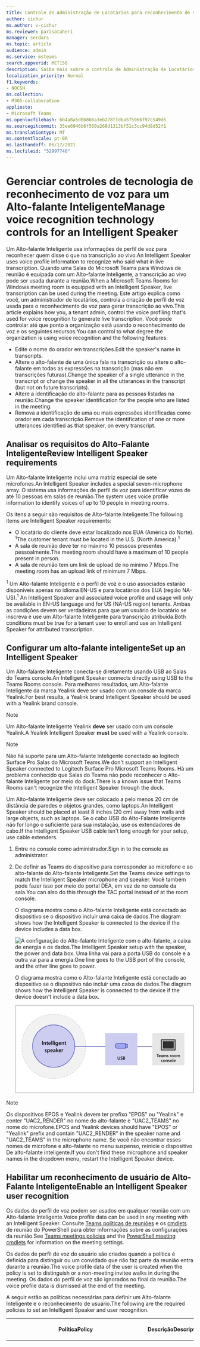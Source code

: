 ```yaml
---
title: Controle de Administração de Locatários para reconhecimento de voz (perfil de voz) Salas do Teams
author: cichur
ms.author: v-cichur
ms.reviewer: parisataheri
manager: serdars
ms.topic: article
audience: admin
ms.service: msteams
search.appverid: MET150
description: Saiba mais sobre o controle de Administração de Locatários para reconhecimento de voz (perfil de voz) Teams salas de reunião.
localization_priority: Normal
f1.keywords:
- NOCSH
ms.collection:
- M365-collaboration
appliesto:
- Microsoft Teams
ms.openlocfilehash: 6b4a8a5d0b866a3eb278ffdba575966f97c549d6
ms.sourcegitcommit: 35ee6946b6f560a268d1313bf51c3cc94d8d52f1
ms.translationtype: MT
ms.contentlocale: pt-BR
ms.lasthandoff: 06/17/2021
ms.locfileid: "52997740"
---
```

# <a name="manage-voice-recognition-technology-controls-for-an-intelligent-speaker"></a><span data-ttu-id="93051-103">Gerenciar controles de tecnologia de reconhecimento de voz para um Alto-falante Inteligente</span><span class="sxs-lookup"><span data-stu-id="93051-103">Manage voice recognition technology controls for an Intelligent Speaker</span></span>

<span data-ttu-id="93051-104">Um Alto-falante Inteligente usa informações de perfil de voz para reconhecer quem disse o que na transcrição ao vivo.</span><span class="sxs-lookup"><span data-stu-id="93051-104">An Intelligent Speaker uses voice profile information to recognize who said what in live transcription.</span></span> <span data-ttu-id="93051-105">Quando uma Salas do Microsoft Teams para Windows de reunião é equipada com um Alto-falante Inteligente, a transcrição ao vivo pode ser usada durante a reunião.</span><span class="sxs-lookup"><span data-stu-id="93051-105">When a Microsoft Teams Rooms for Windows meeting room is equipped with an Intelligent Speaker, live transcription can be used during the meeting.</span></span> <span data-ttu-id="93051-106">Este artigo explica como você, um administrador de locatários, controla a criação de perfil de voz usada para o reconhecimento de voz para gerar transcrição ao vivo.</span><span class="sxs-lookup"><span data-stu-id="93051-106">This article explains how you, a tenant admin, control the voice profiling that's used for voice recognition to generate live transcription.</span></span> <span data-ttu-id="93051-107">Você pode controlar até que ponto a organização está usando o reconhecimento de voz e os seguintes recursos:</span><span class="sxs-lookup"><span data-stu-id="93051-107">You can control to what degree the organization is using voice recognition and the following features:</span></span>

- <span data-ttu-id="93051-108">Edite o nome do orador em transcrições.</span><span class="sxs-lookup"><span data-stu-id="93051-108">Edit the speaker's name in transcripts.</span></span>
- <span data-ttu-id="93051-109">Altere o alto-falante de uma única fala na transcrição ou altere o alto-falante em todas as expressões na transcrição (mas não em transcrições futuras).</span><span class="sxs-lookup"><span data-stu-id="93051-109">Change the speaker of a single utterance in the transcript or change the speaker in all the utterances in the transcript (but not on future transcripts).</span></span>
- <span data-ttu-id="93051-110">Altere a identificação do alto-falante para as pessoas listadas na reunião.</span><span class="sxs-lookup"><span data-stu-id="93051-110">Change the speaker identification for the people who are listed in the meeting.</span></span>
- <span data-ttu-id="93051-111">Remova a identificação de uma ou mais expressões identificadas como orador em cada transcrição.</span><span class="sxs-lookup"><span data-stu-id="93051-111">Remove the identification of one or more utterances identified as that speaker, on every transcript.</span></span>

## <a name="review-intelligent-speaker-requirements"></a><span data-ttu-id="93051-112">Analisar os requisitos do Alto-Falante Inteligente</span><span class="sxs-lookup"><span data-stu-id="93051-112">Review Intelligent Speaker requirements</span></span>

<span data-ttu-id="93051-113">Um Alto-falante Inteligente inclui uma matriz especial de sete microfones.</span><span class="sxs-lookup"><span data-stu-id="93051-113">An Intelligent Speaker includes a special seven-microphone array.</span></span> <span data-ttu-id="93051-114">O sistema usa informações de perfil de voz para identificar vozes de até 10 pessoas em salas de reunião.</span><span class="sxs-lookup"><span data-stu-id="93051-114">The system uses voice profile information to identify voices of up to 10 people in meeting rooms.</span></span>

<span data-ttu-id="93051-115">Os itens a seguir são requisitos de Alto-falante Inteligente:</span><span class="sxs-lookup"><span data-stu-id="93051-115">The following items are Intelligent Speaker requirements:</span></span>

- <span data-ttu-id="93051-116">O locatário do cliente deve estar localizado nos EUA (América do Norte). <sup>1</sup></span><span class="sxs-lookup"><span data-stu-id="93051-116">The customer tenant must be located in the U.S. (North America).<sup>1</sup></span></span>
- <span data-ttu-id="93051-117">A sala de reunião deve ter no máximo 10 pessoas presentes pessoalmente.</span><span class="sxs-lookup"><span data-stu-id="93051-117">The meeting room should have a maximum of 10 people present in person.</span></span>
- <span data-ttu-id="93051-118">A sala de reunião tem um link de upload de no mínimo 7 Mbps.</span><span class="sxs-lookup"><span data-stu-id="93051-118">The meeting room has an upload link of minimum 7 Mbps.</span></span>

 <span data-ttu-id="93051-119"><sup>1</sup> Um Alto-falante Inteligente e o perfil de voz e o uso associados estarão disponíveis apenas no idioma EN-US e para locatários dos EUA (região NA-US).</span><span class="sxs-lookup"><span data-stu-id="93051-119"><sup>1</sup> An Intelligent Speaker and associated voice profile and usage will only be available in EN-US language and for US (NA-US region) tenants.</span></span> <span data-ttu-id="93051-120">Ambas as condições devem ser verdadeiras para que um usuário de locatário se inscreva e use um Alto-falante Inteligente para transcrição atribuída.</span><span class="sxs-lookup"><span data-stu-id="93051-120">Both conditions must be true for a tenant user to enroll and use an Intelligent Speaker for attributed transcription.</span></span>

## <a name="set-up-an-intelligent-speaker"></a><span data-ttu-id="93051-121">Configurar um alto-falante inteligente</span><span class="sxs-lookup"><span data-stu-id="93051-121">Set up an Intelligent Speaker</span></span>

<span data-ttu-id="93051-122">Um Alto-falante Inteligente conecta-se diretamente usando USB ao Salas do Teams console.</span><span class="sxs-lookup"><span data-stu-id="93051-122">An Intelligent Speaker connects directly using USB to the Teams Rooms console.</span></span> <span data-ttu-id="93051-123">Para melhores resultados, um Alto-falante Inteligente da marca Yealink deve ser usado com um console da marca Yealink.</span><span class="sxs-lookup"><span data-stu-id="93051-123">For best results, a Yealink brand Intelligent Speaker should be used with a Yealink brand console.</span></span>

> [!NOTE]
> <span data-ttu-id="93051-124">Um Alto-falante Inteligente Yealink **deve** ser usado com um console Yealink.</span><span class="sxs-lookup"><span data-stu-id="93051-124">A Yealink Intelligent Speaker **must** be used with a Yealink console.</span></span>

> [!NOTE]
> <span data-ttu-id="93051-125">Não há suporte para um Alto-falante Inteligente conectado ao logitech Surface Pro Salas do Microsoft Teams.</span><span class="sxs-lookup"><span data-stu-id="93051-125">We don't support an Intelligent Speaker connected to Logitech Surface Pro Microsoft Teams Rooms.</span></span> <span data-ttu-id="93051-126">Há um problema conhecido que Salas do Teams não pode reconhecer o Alto-falante Inteligente por meio do dock.</span><span class="sxs-lookup"><span data-stu-id="93051-126">There is a known issue that Teams Rooms can't recognize the Intelligent Speaker through the dock.</span></span>

<span data-ttu-id="93051-127">Um Alto-falante Inteligente deve ser colocado a pelo menos 20 cm de distância de paredes e objetos grandes, como laptops.</span><span class="sxs-lookup"><span data-stu-id="93051-127">An Intelligent Speaker should be placed at least 8 inches (20 cm) away from walls and large objects, such as laptops.</span></span> <span data-ttu-id="93051-128">Se o cabo USB do Alto-Falante Inteligente não for longo o suficiente para sua instalação, use os extendadores de cabo.</span><span class="sxs-lookup"><span data-stu-id="93051-128">If the Intelligent Speaker USB cable isn't long enough for your setup, use cable extenders.</span></span>

1. <span data-ttu-id="93051-129">Entre no console como administrador.</span><span class="sxs-lookup"><span data-stu-id="93051-129">Sign in to the console as administrator.</span></span>
2. <span data-ttu-id="93051-130">De definir as Teams do dispositivo para corresponder ao microfone e ao alto-falante do Alto-falante Inteligente.</span><span class="sxs-lookup"><span data-stu-id="93051-130">Set the Teams device settings to match the Intelligent Speaker microphone and speaker.</span></span>
   <span data-ttu-id="93051-131">Você também pode fazer isso por meio do portal DEA, em vez de no console da sala.</span><span class="sxs-lookup"><span data-stu-id="93051-131">You can also do this through the TAC portal instead of at the room console.</span></span>

   <span data-ttu-id="93051-132">O diagrama mostra como o Alto-falante Inteligente está conectado ao dispositivo se o dispositivo incluir uma caixa de dados.</span><span class="sxs-lookup"><span data-stu-id="93051-132">The diagram shows how the Intelligent Speaker is connected to the device if the device includes a data box.</span></span>

   ![<span data-ttu-id="93051-133">A configuração do Alto-falante Inteligente com o alto-falante, a caixa de energia e os dados.</span><span class="sxs-lookup"><span data-stu-id="93051-133">The Intelligent Speaker setup with the speaker, the power and data box.</span></span> <span data-ttu-id="93051-134">Uma linha vai para a porta USB do console e a outra vai para a energia.</span><span class="sxs-lookup"><span data-stu-id="93051-134">One line goes to the USB port of the console, and the other line goes to power.</span></span> ](../media/intelligent-speakers1.png)

   <span data-ttu-id="93051-135">O diagrama mostra como o Alto-falante Inteligente está conectado ao dispositivo se o dispositivo não incluir uma caixa de dados.</span><span class="sxs-lookup"><span data-stu-id="93051-135">The diagram shows how the Intelligent Speaker is connected to the device if the device doesn't include a data box.</span></span>

   ![<span data-ttu-id="93051-136">A configuração do Alto-falante Inteligente com o alto-falante conectando-se diretamente ao console.</span><span class="sxs-lookup"><span data-stu-id="93051-136">The Intelligent Speaker setup with the speaker connecting directly to the console.</span></span> ](../media/intelligent-speakers2.png)

> [!Note]
> <span data-ttu-id="93051-137">Os dispositivos EPOS e Yealink devem ter prefixo "EPOS" ou "Yealink" e conter "UAC2_RENDER" no nome do alto-falante e "UAC2_TEAMS" no nome do microfone.</span><span class="sxs-lookup"><span data-stu-id="93051-137">EPOS and Yealink devices should have "EPOS" or "Yealink" prefix and contain "UAC2_RENDER" in the speaker name and "UAC2_TEAMS" in the microphone name.</span></span> <span data-ttu-id="93051-138">Se você não encontrar esses nomes de microfone e alto-falante no menu suspenso, reinicie o dispositivo De alto-falante inteligente.</span><span class="sxs-lookup"><span data-stu-id="93051-138">If you don't find these microphone and speaker names in the dropdown menu, restart the Intelligent Speaker device.</span></span>

## <a name="enable-an-intelligent-speaker-user-recognition"></a><span data-ttu-id="93051-139">Habilitar um reconhecimento de usuário de Alto-Falante Inteligente</span><span class="sxs-lookup"><span data-stu-id="93051-139">Enable an Intelligent Speaker user recognition</span></span>

<span data-ttu-id="93051-140">Os dados do perfil de voz podem ser usados em qualquer reunião com um Alto-falante Inteligente.</span><span class="sxs-lookup"><span data-stu-id="93051-140">Voice profile data can be used in any meeting with an Intelligent Speaker.</span></span> <span data-ttu-id="93051-141">Consulte [Teams políticas de reuniões](../meeting-policies-in-teams.md#allow-transcription) e os [cmdlets](/powershell/module/skype/set-csteamsmeetingpolicy?view=skype-ps) de reunião do PowerShell para obter informações sobre as configurações da reunião.</span><span class="sxs-lookup"><span data-stu-id="93051-141">See [Teams meetings policies](../meeting-policies-in-teams.md#allow-transcription) and the [PowerShell meeting cmdlets](/powershell/module/skype/set-csteamsmeetingpolicy?view=skype-ps) for information on the meeting settings.</span></span>

<span data-ttu-id="93051-142">Os dados de perfil de voz do usuário são criados quando a política é definida para distinguir ou um convidado que não faz parte da reunião entra durante a reunião.</span><span class="sxs-lookup"><span data-stu-id="93051-142">The voice profile data of the user is created when the policy is set to distinguish or a non-meeting invitee walks in during the meeting.</span></span> <span data-ttu-id="93051-143">Os dados do perfil de voz são ignorados no final da reunião.</span><span class="sxs-lookup"><span data-stu-id="93051-143">The voice profile data is dismissed at the end of the meeting.</span></span>

<span data-ttu-id="93051-144">A seguir estão as políticas necessárias para definir um Alto-falante Inteligente e o reconhecimento de usuário.</span><span class="sxs-lookup"><span data-stu-id="93051-144">The following are the required policies to set an Intelligent Speaker and user recognition.</span></span>

|<span data-ttu-id="93051-145">Política</span><span class="sxs-lookup"><span data-stu-id="93051-145">Policy</span></span>|<span data-ttu-id="93051-146">Descrição</span><span class="sxs-lookup"><span data-stu-id="93051-146">Description</span></span>|<span data-ttu-id="93051-147">Valores e comportamento</span><span class="sxs-lookup"><span data-stu-id="93051-147">Values and Behavior</span></span>|
|-|-|-|
|<span data-ttu-id="93051-148">enrollUserOverride</span><span class="sxs-lookup"><span data-stu-id="93051-148">enrollUserOverride</span></span>|<span data-ttu-id="93051-149">Use para definir a captura de perfil de voz ou o registro em Teams configurações para um locatário.</span><span class="sxs-lookup"><span data-stu-id="93051-149">Use to set voice profile capture, or enrollment, in Teams settings for a tenant.</span></span> |<span data-ttu-id="93051-150">**Desabilitado**</span><span class="sxs-lookup"><span data-stu-id="93051-150">**Disabled**</span></span><br><ul><li> <span data-ttu-id="93051-151">Os usuários que nunca se registraram não podem exibir, registrar ou registrar-se.</span><span class="sxs-lookup"><span data-stu-id="93051-151">Users who have never enrolled can't view, enroll, or re-enroll.</span></span><li><span data-ttu-id="93051-152">O ponto de entrada para o fluxo de inscrição será oculto.</span><span class="sxs-lookup"><span data-stu-id="93051-152">The entry point to the enrollment flow will be hidden.</span></span><li><span data-ttu-id="93051-153">Se os usuários selecionarem um link para a página de registro, eles verão uma mensagem informando que esse recurso não está habilitado para sua organização.</span><span class="sxs-lookup"><span data-stu-id="93051-153">If users select a link to the enrollment page, they'll see a message that states this feature isn't enabled for their organization.</span></span>  <li><span data-ttu-id="93051-154">Os usuários que se registraram podem exibir e remover seu perfil de voz nas Teams configurações.</span><span class="sxs-lookup"><span data-stu-id="93051-154">Users who have enrolled can view and remove their voice profile in the Teams settings.</span></span> <span data-ttu-id="93051-155">Depois de remover o perfil de voz, eles não poderão exibir, acessar ou concluir o fluxo de registro.</span><span class="sxs-lookup"><span data-stu-id="93051-155">Once they remove their voice profile, they won't be able to view, access, or complete the enrollment flow.</span></span></li></ul><br><span data-ttu-id="93051-156">**Habilitado**</span><span class="sxs-lookup"><span data-stu-id="93051-156">**Enabled**</span></span><br><ul><li> <span data-ttu-id="93051-157">Os usuários podem exibir, acessar e concluir o fluxo de registro.</span><span class="sxs-lookup"><span data-stu-id="93051-157">Users can view, access, and complete the enrollment flow.</span></span><li><span data-ttu-id="93051-158">O ponto de entrada será Teams página de configurações sob a guia **Reconhecimento.**</span><span class="sxs-lookup"><span data-stu-id="93051-158">The entry point will show on Teams settings page under the **Recognition** tab.</span></span></li></ul>|
|<span data-ttu-id="93051-159">roomAttributeUserOverride</span><span class="sxs-lookup"><span data-stu-id="93051-159">roomAttributeUserOverride</span></span>|<span data-ttu-id="93051-160">Controlar a identificação de usuário baseada em voz nas salas de reunião.</span><span class="sxs-lookup"><span data-stu-id="93051-160">Control the voice-based user identification in meeting rooms.</span></span> <span data-ttu-id="93051-161">Essa configuração é necessária para Salas do Teams contas.</span><span class="sxs-lookup"><span data-stu-id="93051-161">This setting is required for Teams Rooms accounts.</span></span>| <span data-ttu-id="93051-162">**Desativado**</span><span class="sxs-lookup"><span data-stu-id="93051-162">**Off**</span></span><br><ul><li><span data-ttu-id="93051-163">O Salas do Teams dispositivo não enviará largura de banda de economia de fluxo de áudio da sala.</span><span class="sxs-lookup"><span data-stu-id="93051-163">The Teams Rooms device won't send audio stream-saving bandwidth from the room.</span></span> <li><span data-ttu-id="93051-164">Os usuários da sala de reunião não serão atribuídos ou diferenciados, e suas assinaturas de voz não serão recuperadas ou usadas.</span><span class="sxs-lookup"><span data-stu-id="93051-164">Meeting room users won't be attributed or distinguished, and their voice signatures won't be retrieved or used at all.</span></span><li><span data-ttu-id="93051-165">Os usuários da sala de reunião são desconhecidos.</span><span class="sxs-lookup"><span data-stu-id="93051-165">Meeting room users are unknown.</span></span></li></ul> <br><span data-ttu-id="93051-166">**Atributo**</span><span class="sxs-lookup"><span data-stu-id="93051-166">**Attribute**</span></span><br><ul><li><span data-ttu-id="93051-167">Os usuários de salas serão atribuídos com base no status do registro.</span><span class="sxs-lookup"><span data-stu-id="93051-167">Rooms users will be attributed based on their enrollment status.</span></span><li><span data-ttu-id="93051-168">Os usuários que estão inscritos são mostrados com seu nome na transcrição.</span><span class="sxs-lookup"><span data-stu-id="93051-168">Users who are enrolled are shown with their name in the transcription.</span></span>  <li><span data-ttu-id="93051-169">Os usuários que não estão inscritos mostram como Alto-falante n.</span><span class="sxs-lookup"><span data-stu-id="93051-169">Users who aren't enrolled show as Speaker n.</span></span><li><span data-ttu-id="93051-170">O Salas do Teams dispositivo enviará sete fluxos de áudio da sala.</span><span class="sxs-lookup"><span data-stu-id="93051-170">The Teams Rooms device will send seven audio streams from the room.</span></span></ul> <br><span data-ttu-id="93051-171">**Distinguir**</span><span class="sxs-lookup"><span data-stu-id="93051-171">**Distinguish**</span></span><br> <span data-ttu-id="93051-172">*Essa configuração estará disponível posteriormente.*</span><span class="sxs-lookup"><span data-stu-id="93051-172">*This setting will be available at a later date.*</span></span>|
|<span data-ttu-id="93051-173">enabletranscription</span><span class="sxs-lookup"><span data-stu-id="93051-173">enabletranscription</span></span>|<span data-ttu-id="93051-174">Obrigatório para contas de usuário e Teams salas.</span><span class="sxs-lookup"><span data-stu-id="93051-174">Required for user and Teams rooms accounts.</span></span>|<span data-ttu-id="93051-175">**True** e **False**</span><span class="sxs-lookup"><span data-stu-id="93051-175">**True** and **False**</span></span>|
||||

<span data-ttu-id="93051-176">No centro Teams de administração, de definir a **política Permitir transcrição.**</span><span class="sxs-lookup"><span data-stu-id="93051-176">In the Teams admin center, set the **Allow transcription** policy.</span></span> <span data-ttu-id="93051-177">Configurações estão **Desligados** por padrão.</span><span class="sxs-lookup"><span data-stu-id="93051-177">Settings are **Off** by default.</span></span>

![o centro de administração com as políticas de reunião realçadas e Permitir transcrição selecionada](../media/allow-transcription1.png)

## <a name="frequently-asked-questions-faq"></a><span data-ttu-id="93051-179">Perguntas frequentes (FAQ)</span><span class="sxs-lookup"><span data-stu-id="93051-179">Frequently asked questions (FAQ)</span></span>

<span data-ttu-id="93051-180">**Onde os dados do perfil de voz são armazenados?**</span><span class="sxs-lookup"><span data-stu-id="93051-180">**Where is the voice profile data stored?**</span></span>

<span data-ttu-id="93051-181">Os dados do perfil de voz são armazenados Office 365 nuvem com conteúdo do usuário.</span><span class="sxs-lookup"><span data-stu-id="93051-181">Voice profile data is stored in Office 365 cloud with user content.</span></span>

<span data-ttu-id="93051-182">**Qual é a linha do tempo de retenção e a política?**</span><span class="sxs-lookup"><span data-stu-id="93051-182">**What is the retention timeline and policy?**</span></span>

<span data-ttu-id="93051-183">A política de retenção geral é afirmada na visão geral [de retenção de dados.](/compliance/assurance/assurance-data-retention-deletion-and-destruction-overview)</span><span class="sxs-lookup"><span data-stu-id="93051-183">General retention policy is stated in the [Data retention overview](/compliance/assurance/assurance-data-retention-deletion-and-destruction-overview).</span></span> <span data-ttu-id="93051-184">Além disso, os dados de perfil de voz de um usuário serão excluídos após três anos se o usuário não for convidado para nenhuma reunião com um Alto-falante Inteligente nesse período de 3 anos.</span><span class="sxs-lookup"><span data-stu-id="93051-184">In addition, a user's voice profile data will be deleted after 3 years  if the user isn't invited to any meetings with an Intelligent Speaker within that 3-year period.</span></span> <span data-ttu-id="93051-185">Os dados não são usados em reuniões para funcionários existentes.</span><span class="sxs-lookup"><span data-stu-id="93051-185">Data isn't used in any meetings for existing employees.</span></span> <span data-ttu-id="93051-186">Se um funcionário tiver deixado a empresa, os dados do perfil de voz serão considerados conteúdo do usuário e serão tratados como tal por uma política de retenção de dados Office 365 descrita na visão geral de retenção [de dados.](/compliance/assurance/assurance-data-retention-deletion-and-destruction-overview)</span><span class="sxs-lookup"><span data-stu-id="93051-186">If an employee has left the company, voice profile data is considered user content and is treated as such per Office 365 data retention policy described in the [Data retention overview](/compliance/assurance/assurance-data-retention-deletion-and-destruction-overview).</span></span>

<span data-ttu-id="93051-187">**Os dados de perfil de voz são usados em serviços Microsoft?**</span><span class="sxs-lookup"><span data-stu-id="93051-187">**Is voice profile data used across Microsoft services?**</span></span>

<span data-ttu-id="93051-188">Não, os dados de perfil de voz só são usados para a finalidade para a qual o usuário forneceu consentimento.</span><span class="sxs-lookup"><span data-stu-id="93051-188">No, voice profile data is only used for the purpose for which the user has provided consent.</span></span> <span data-ttu-id="93051-189">A Microsoft não usará os dados de perfil de voz, exceto em Teams cenários de reconhecimento de voz.</span><span class="sxs-lookup"><span data-stu-id="93051-189">Microsoft will not use the voice profile data except within Teams voice recognition scenarios.</span></span>

<span data-ttu-id="93051-190">Por exemplo, a Microsoft não usará os dados nas seguintes situações:</span><span class="sxs-lookup"><span data-stu-id="93051-190">For example, Microsoft won't use the data in the following situations:</span></span>

<span data-ttu-id="93051-191">**Meus dados de perfil de voz são usados quando insinuo em uma reunião em outra organização?**</span><span class="sxs-lookup"><span data-stu-id="93051-191">**Is my voice profile data used when I join a meeting in another organization?**</span></span>

<span data-ttu-id="93051-192">Não somente em reuniões organizadas por um usuário em sua organização.</span><span class="sxs-lookup"><span data-stu-id="93051-192">No only in meetings organized by a user in your organization.</span></span>

<span data-ttu-id="93051-193">**Como posso exportar meu perfil de voz?**</span><span class="sxs-lookup"><span data-stu-id="93051-193">**How can I export my voice profile?**</span></span>

<span data-ttu-id="93051-194">O administrador de IT pode exportar seus dados de áudio a qualquer momento.</span><span class="sxs-lookup"><span data-stu-id="93051-194">Your IT admin can export your audio data at any time.</span></span>

## <a name="related-topics"></a><span data-ttu-id="93051-195">Tópicos relacionados</span><span class="sxs-lookup"><span data-stu-id="93051-195">Related topics</span></span>

[<span data-ttu-id="93051-196">Artigo de suporte: Usar alto-falantes inteligentes para identificar participantes na sala </span><span class="sxs-lookup"><span data-stu-id="93051-196">Support article: Use Intelligent Speakers to Identify in-room participants </span></span>](https://support.microsoft.com/office/use-teams-intelligent-speakers-to-identify-in-room-participants-in-meeting-transcription-a075d6c0-30b3-44b9-b218-556a87fadc00)
